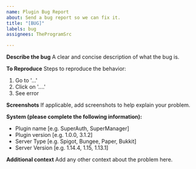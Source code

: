 ```yaml
---
name: Plugin Bug Report
about: Send a bug report so we can fix it.
title: "[BUG]"
labels: bug
assignees: TheProgramSrc

---
```


**Describe the bug**
A clear and concise description of what the bug is.

**To Reproduce**
Steps to reproduce the behavior:
1. Go to '...'
2. Click on '....'
3. See error

**Screenshots**
If applicable, add screenshots to help explain your problem.

**System (please complete the following information):**
 - Plugin name [e.g. SuperAuth, SuperManager]
 - Plugin version [e.g. 1.0.0, 3.1.2]
 - Server Type [e.g. Spigot, Bungee, Paper, Bukkit]
 - Server Version [e.g. 1.14.4, 1.15, 1.13.1]

**Additional context**
Add any other context about the problem here.
